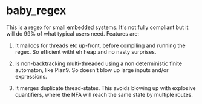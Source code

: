 # baby_regex
This is a regex for small embedded systems. It's not fully compliant but it 
will do 99% of what typical users need. Features are:

1. It mallocs for threads etc up-front, before compiling and running the regex.
   So efficient witht eh heap and no nasty surprises.
   
2. Is non-backtracking multi-threaded using a non deterministic finite automaton, 
   like Plan9. So doesn't blow up large inputs and/or expressions.
   
3. It merges duplicate thread-states. This avoids blowing up with explosive
   quantifiers, where the NFA will reach the same state by multiple routes.